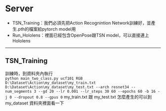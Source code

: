 # Server

- TSN_Training：我們必須先把Action Recognintion Network訓練好，並產生.pth的檔案給pytorch model用
- Run_Hololens：裡面已經包含OpenPose跟TSN model，可以直接連上Hololens

***

## TSN_Training

訓練時，到資料夾內執行  
```python main_two_class.py ucf101 RGB D:\Dataset\Action\my_dataset\my_train.txt D:\Dataset\Action\my_dataset\my_test.txt --arch resnet34 --num_segments 3 --gd 20 --lr 0.001 --lr_steps 30 60 --epochs 60 -b 16 -j 0 --dropout 0.8 --gpus 0```
my_train.txt 跟 my_test.txt 怎麼產生的可以到 my_dataset 資料夾裡面看一下
